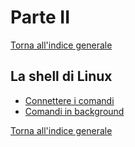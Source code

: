 # Parte II
[Torna all'indice generale](../README.md)

## La shell di Linux
* [Connettere i comandi](shell/connettere.md)
* [Comandi in background](shell/background.md)

[Torna all'indice generale](../README.md)
